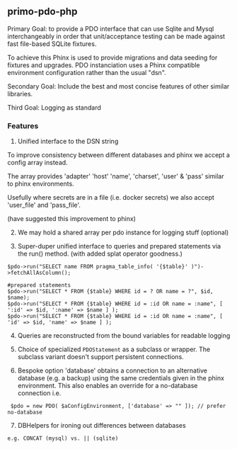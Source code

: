 ## primo-pdo-php

Primary Goal: to provide a PDO interface that can use Sqlite and Mysql interchangeably
in order that unit/acceptance testing can be made against fast file-based SQLite fixtures.

To achieve this Phinx is used to provide migrations and data seeding for fixtures and upgrades.
PDO instanciation uses a Phinx compatible environment configuration rather than the usual "dsn".

Secondary Goal: Include the best and most concise features of other similar libraries.

Third Goal: Logging as standard

### Features

1. Unified interface to the DSN string

 To improve consistency between different databases and phinx
 we accept a config array instead.

 The array provides 'adapter' 'host' 'name', 'charset', 'user' & 'pass'
 similar to phinx environments. 
 
 Usefully where secrets are in a file (i.e. docker secrets)
 we also accept 'user_file' and 'pass_file'.
 
 (have suggested this improvement to phinx)
 
2. We may hold a shared array per pdo instance for logging stuff (optional)
 
3. Super-duper unified interface to queries and prepared statements via the run() method. 
   (with added splat operator goodness.)

 ```
 $pdo->run("SELECT name FROM pragma_table_info( '{$table}' )")->fetchAllAsColumn();
 
 #prepared statements
 $pdo->run("SELECT * FROM {$table} WHERE id = ? OR name = ?", $id, $name);
 $pdo->run("SELECT * FROM {$table} WHERE id = :id OR name = :name", [ ':id' => $id, ':name' => $name ] );
 $pdo->run("SELECT * FROM {$table} WHERE id = :id OR name = :name", [ 'id' => $id, 'name' => $name ] );
 ```
 
4. Queries are reconstructed from the bound variables for readable logging
 
5. Choice of specialized `PDOStatement` as a subclass or wrapper.
   The subclass variant doesn't support persistent connections.

6. Bespoke option 'database' obtains a connection to an alternative database (e.g. a backup)
   using the same credentials given in the phinx environment. This also enables an override for 
   a no-database connection i.e. 

 ```
  $pdo = new PDO( $aConfigEnvironment, ['database' => "" ]); // prefer no-database
 ```

7. DBHelpers for ironing out differences between databases
   
 ```
 e.g. CONCAT (mysql) vs. || (sqlite)
 ```